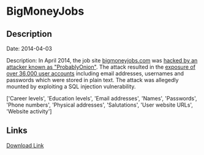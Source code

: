# BigMoneyJobs

## Description

Date: 2014-04-03

Description:
In April 2014, the job site <a href="http://www.bigmoneyjobs.com">bigmoneyjobs.com</a> was <a href="https://twitter.com/ProbablyOnion2/status/451477310319779841" target="_blank" rel="noopener">hacked by an attacker known as &quot;ProbablyOnion&quot;</a>. The attack resulted in the <a href="http://news.softpedia.com/news/BigMoneyJobs-Hacked-Details-of-36-000-Users-Leaked-Online-436250.shtml?utm_source=twitterfeed&utm_medium=twitter&utm_campaign=information_security" target="_blank" rel="noopener">exposure of over 36,000 user accounts</a> including email addresses, usernames and passwords which were stored in plain text. The attack was allegedly mounted by exploiting a SQL injection vulnerability.


['Career levels', 'Education levels', 'Email addresses', 'Names', 'Passwords', 'Phone numbers', 'Physical addresses', 'Salutations', 'User website URLs', 'Website activity']

## Links

[Download Link](https://link-to.net/1229997/708.2903616937823/dynamic/?r=YmlnbW9uZXlqb2JzLmNvbQ==)